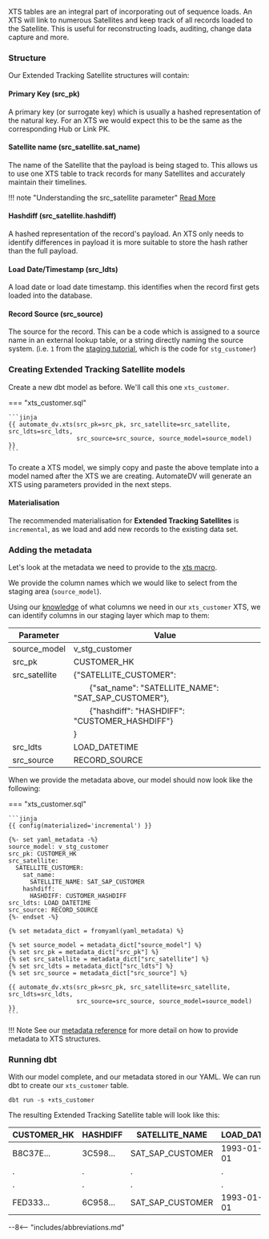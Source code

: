 XTS tables are an integral part of incorporating out of sequence loads. An XTS will link to numerous Satellites and keep track of all records loaded to the Satellite.
This is useful for reconstructing loads, auditing, change data capture and more. 

### Structure

Our Extended Tracking Satellite structures will contain:

#### Primary Key (src_pk)
A primary key (or surrogate key) which is usually a hashed representation of the natural key. For an XTS we would expect this to be the same as the corresponding Hub or Link PK.

#### Satellite name (src_satellite.sat_name)
The name of the Satellite that the payload is being staged to. This allows us to use one XTS table to track records for many Satellites and accurately maintain their timelines.


!!! note "Understanding the src_satellite parameter"
    [Read More](../metadata.md#understanding-the-src_satellite-parameter)


#### Hashdiff (src_satellite.hashdiff)
A hashed representation of the record's payload. An XTS only needs to identify differences in payload it is more suitable to store the hash rather than the full payload.

#### Load Date/Timestamp (src_ldts)
A load date or load date timestamp. this identifies when the record first gets loaded into the database.

#### Record Source (src_source)
The source for the record. This can be a code which is assigned to a source name in an external lookup table, 
or a string directly naming the source system.
(i.e. `1` from the [staging tutorial](tut_staging.md#adding-the-metadata), 
which is the code for `stg_customer`)
    
### Creating Extended Tracking Satellite models

Create a new dbt model as before. We'll call this one `xts_customer`. 

=== "xts_customer.sql"

    ```jinja
    {{ automate_dv.xts(src_pk=src_pk, src_satellite=src_satellite, src_ldts=src_ldts,
                       src_source=src_source, source_model=source_model) }}
    ```

To create a XTS model, we simply copy and paste the above template into a model named after the XTS we
are creating. AutomateDV will generate an XTS using parameters provided in the next steps.

#### Materialisation

The recommended materialisation for **Extended Tracking Satellites** is `incremental`, as we load and add new records to the existing data set.

### Adding the metadata

Let's look at the metadata we need to provide to the [xts macro](../macros/index.md#xts).

We provide the column names which we would like to select from the staging area (`source_model`).

Using our [knowledge](#structure) of what columns we need in our `xts_customer` XTS, we can identify columns in our
staging layer which map to them:

| Parameter     | Value                                                           |
|---------------|-----------------------------------------------------------------|
| source_model  | v_stg_customer                                                  |
| src_pk        | CUSTOMER_HK                                                     |
| src_satellite | {"SATELLITE_CUSTOMER":                                          |
|               | &emsp;&emsp;{"sat_name": "SATELLITE_NAME": "SAT_SAP_CUSTOMER"}, |
|               | &emsp;&emsp;{"hashdiff": "HASHDIFF": "CUSTOMER_HASHDIFF"}       |
|               | }                                                               |
| src_ldts      | LOAD_DATETIME                                                   |
| src_source    | RECORD_SOURCE                                                   |

When we provide the metadata above, our model should now look like the following:

=== "xts_customer.sql"

    ```jinja
    {{ config(materialized='incremental') }}
    
    {%- set yaml_metadata -%}
    source_model: v_stg_customer
    src_pk: CUSTOMER_HK
    src_satellite:
      SATELLITE_CUSTOMER:
        sat_name:
          SATELLITE_NAME: SAT_SAP_CUSTOMER
        hashdiff:                
          HASHDIFF: CUSTOMER_HASHDIFF
    src_ldts: LOAD_DATETIME
    src_source: RECORD_SOURCE
    {%- endset -%}
    
    {% set metadata_dict = fromyaml(yaml_metadata) %}

    {% set source_model = metadata_dict["source_model"] %}
    {% set src_pk = metadata_dict["src_pk"] %}
    {% set src_satellite = metadata_dict["src_satellite"] %}
    {% set src_ldts = metadata_dict["src_ldts"] %}
    {% set src_source = metadata_dict["src_source"] %}

    {{ automate_dv.xts(src_pk=src_pk, src_satellite=src_satellite, src_ldts=src_ldts,
                       src_source=src_source, source_model=source_model) }}
    ```

!!! Note
    See our [metadata reference](../metadata.md#extended-tracking-satellites-xts) for more detail on how to provide metadata to XTS structures.

### Running dbt

With our model complete, and our metadata stored in our YAML. We can run dbt to create our `xts_customer` table.

`dbt run -s +xts_customer`
    
The resulting Extended Tracking Satellite table will look like this:

| CUSTOMER_HK | HASHDIFF | SATELLITE_NAME   | LOAD_DATE  | SOURCE |
|-------------|----------|------------------|------------|--------|
| B8C37E...   | 3C598... | SAT_SAP_CUSTOMER | 1993-01-01 | *      |
| .           | .        | .                | .          | .      |
| .           | .        | .                | .          | .      |
| FED333...   | 6C958... | SAT_SAP_CUSTOMER | 1993-01-01 | *      |

--8<-- "includes/abbreviations.md"